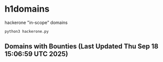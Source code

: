 # h1domains
hackerone "in-scope" domains

`python3 hackerone.py`
## Domains with Bounties (Last Updated Thu Sep 18 15:06:59 UTC 2025)
```

```
